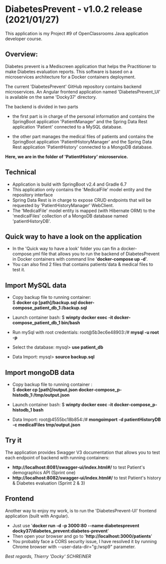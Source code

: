 # DiabetesPrevent - v1.0.2 release (2021/01/27)

This application is my Project #9 of OpenClassrooms Java application developer course. 


## Overview:
Diabetes prevent is a Mediscreen application that helps the Practitioner to make Diabetes evaluation reports.
This software is based on a microservices architecture for a Docker containers deployment.

The current 'DiabetesPrevent' GitHub repository contains backend microservices.
An Angular frontend application named 'DiabetesPrevent_UI' is available on the same 'Docky37' directory.

The backend is divided in two parts

- the first part is in charge of the personal information and contains the SpringBoot application 'PatientManager' and 
the Spring Data Rest application 'Patient' connected to a MySQL database.

- the other part manages the medical files of patients and contains the SpringBoot application 'PatientHistoryManager' 
and the Spring Data Rest application 'PatientHistory' connected to a MongoDB database.


**Here, we are in the folder of 'PatientHistory' microservice.**


## Technical

- Application is build with SpringBoot v2.4 and Gradle 6.7
- This application only contains the 'MedicalFile' model entity and the repository interface
- Spring Data Rest is in charge to expose CRUD endpoints that will be requested by 'PatientHistoryManager' WebClient.
- The 'MedicalFile' model entity is mapped (with Hibernate ORM) to the 'medicalFiles' collection of a MongoDB database
named 'patientHistoryDB'.


## Quick way to have a look on the application

- In the 'Quick way to have a look' folder you can fin a docker-compose.yml file that allows you to run the backend of DiabetesPrevent in Docker containers with command line '**docker-compose up -d**'.
- You can also find 2 files that contains patients'data & medical files to test it.

## Import MySQL data

- Copy backup file to running container:   
$ **docker cp [path]/backup.sql docker-compose_patient_db_1:/backup.sql**

- Launch container bash:   $ **winpty docker exec -it docker-compose_patient_db_1 bin/bash**

- Run mySql with root credentials:   root@5b3ec6e48903:/# **mysql -u root -p**

- Select the database:   mysql> **use patient_db**

- Data Import:   mysql> **source backup.sql**

## Import mongoDB data

- Copy backup file to running container :   
$ **docker cp [path]/output.json docker-compose_p-histodb_1:/tmp/output.json**

- Launch container bash:   $ **winpty docker exec -it docker-compose_p-histodb_1 bash**

- Data Import:   root@4555bc18b854:/# **mongoimport -d patientHistoryDB -c medicalFiles tmp/output.json**

## Try it

The application provides Swagger V3 documentation that allows you to test each endpoint of backend with running containers:

- **http://localhost:8081/swagger-ui/index.html#/**  to test Patient's demographics API (Sprint one)
- **http://localhost:8082/swagger-ui/index.html#/**  to test Patient's history & Diabetes evaluation (Sprint 2 & 3)

## Frontend

Another way to enjoy my work, is to run the 'DiabetesPrevent-UI' frontend application (built with Angular).

- Just use  '**docker run -d -p 3000:80 --name diabetesprevent  docky37/diabetes_prevent:diabetes-prevent**'
- Then open your browser and go to '**http://localhost:3000/patients**'
- You probably face a CORS security issue, I have resolved it by running Chrome browser with --user-data-dir="g:/wsp9" parameter.


*Best regards,  Thierry 'Docky' SCHREINER* 

